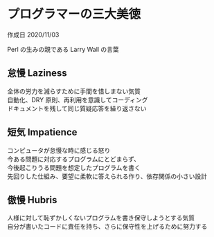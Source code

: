 # プログラマーの三大美徳

作成日 2020/11/03

Perl の生みの親である Larry Wall の言葉

## 怠慢 Laziness

全体の労力を減らすために手間を惜しまない気質\
自動化、DRY 原則、再利用を意識してコーディング\
ドキュメントを残して同じ質疑応答を繰り返さない

## 短気 Impatience

コンピュータが怠慢な時に感じる怒り\
今ある問題に対応するプログラムにとどまらず、\
今後起こりうる問題を想定したプログラムを書く\
先回りした仕組み、要望に柔軟に答えられる作り、依存関係の小さい設計

## 傲慢 Hubris

人様に対して恥ずかしくないプログラムを書き保守しようとする気質\
自分が書いたコードに責任を持ち、さらに保守性を上げるために努力する
